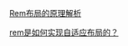 [Rem布局的原理解析](http://yanhaijing.com/css/2017/09/29/principle-of-rem-layout/)

[rem是如何实现自适应布局的？](http://caibaojian.com/web-app-rem.html)

